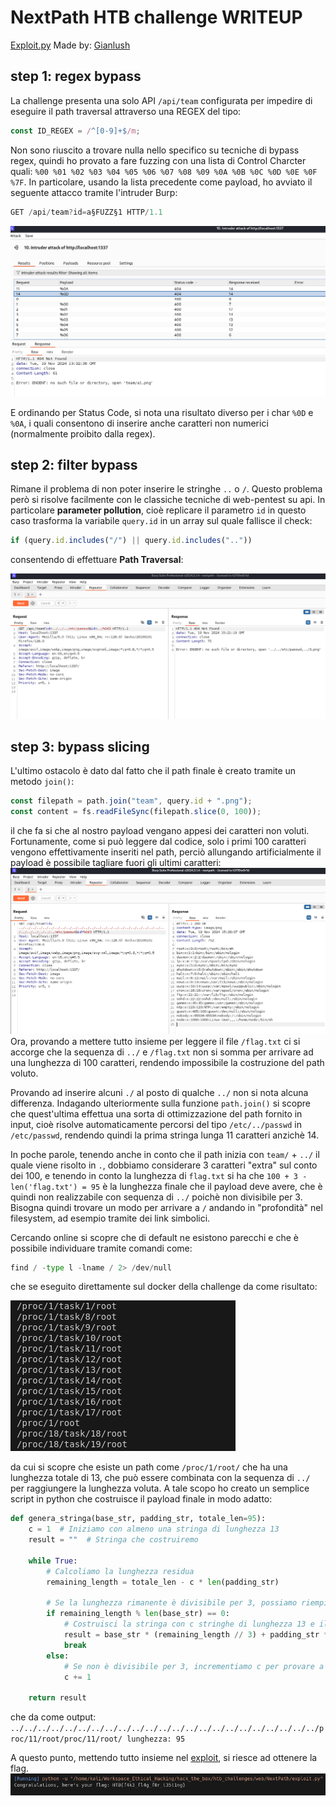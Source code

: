 # NextPath HTB challenge WRITEUP
[Exploit.py](exploit.py) Made by: [Gianlush](https://github.com/Gianlush/)

## step 1: regex bypass
La challenge presenta una solo API `/api/team` configurata per impedire di eseguire il path traversal attraverso una REGEX del tipo:
```js
const ID_REGEX = /^[0-9]+$/m;
```
Non sono riuscito a trovare nulla nello specifico su tecniche di bypass regex, quindi ho provato a fare fuzzing con una lista di Control Charcter quali: `%00
%01 %02 %03 %04 %05 %06 %07 %08 %09 %0A %0B %0C %0D %0E %0F %7F`. In particolare, usando la lista precedente come payload, ho avviato il seguente attacco tramite l'intruder Burp:

```js
GET /api/team?id=a§FUZZ§1 HTTP/1.1
```
![step1](images/burp.png)

E ordinando per Status Code, si nota una risultato diverso per i char `%0D` e `%0A`, i quali consentono di inserire anche caratteri non numerici (normalmente proibito dalla regex).
## step 2: filter bypass
Rimane il problema di non poter inserire le stringhe `..` o `/`. Questo problema però si risolve facilmente con le classiche tecniche di web-pentest su api. In particolare **parameter pollution**, cioè replicare il parametro `id` in questo caso trasforma la variabile `query.id` in un array sul quale fallisce il check: 
```js
if (query.id.includes("/") || query.id.includes("..")) 
```
consentendo di effettuare **Path Traversal**:

![bypass](images/bypass.png)

## step 3: bypass slicing

L'ultimo ostacolo è dato dal fatto che il path finale è creato tramite un metodo `join()`:

```js
const filepath = path.join("team", query.id + ".png");
const content = fs.readFileSync(filepath.slice(0, 100));
```
il che fa si che al nostro payload vengano appesi dei caratteri non voluti. Fortunamente, come si può leggere dal codice, solo i primi 100 caratteri vengono effettivamente inseriti nel path, perciò allungando artificialmente il payload è possibile tagliare fuori gli ultimi caratteri:
![passwd](images/passwd.png)
Ora, provando a mettere tutto insieme per leggere il file `/flag.txt` ci si accorge che la sequenza di `../` e `/flag.txt` non si somma per arrivare ad una lunghezza di 100 caratteri, rendendo impossibile la costruzione del path voluto.

Provando ad inserire alcuni `./` al posto di qualche `../` non si nota alcuna differenza. Indagando ulteriormente sulla funzione `path.join()` si scopre che quest'ultima effettua una sorta di ottimizzazione del path fornito in input, cioè risolve automaticamente percorsi del tipo `/etc/../passwd` in `/etc/passwd`, rendendo quindi la prima stringa lunga 11 caratteri anzichè 14.

In poche parole, tenendo anche in conto che il path inizia con `team/` + `../` il quale viene risolto in `.`, dobbiamo considerare 3 caratteri "extra" sul conto dei 100, e tenendo in conto la lunghezza di `flag.txt` si ha che `100 + 3 - len('flag.txt') = 95` è la lunghezza finale che il payload deve avere, che è quindi non realizzabile con sequenza di `../` poichè non divisibile per 3. Bisogna quindi trovare un modo per arrivare a `/` andando in "profondità" nel filesystem, ad esempio tramite dei link simbolici.

Cercando online si scopre che di default ne esistono parecchi e che è possibile individuare tramite comandi come: 

```python
find / -type l -lname / 2> /dev/null
```
che se eseguito direttamente sul docker della challenge da come risultato:

![root](images/root-link.png)

da cui si scopre che esiste un path come `/proc/1/root/` che ha una lunghezza totale di 13, che può essere combinata con la sequenza di `../` per raggiungere la lunghezza voluta. A tale scopo ho creato un semplice script in python che costruisce il payload finale in modo adatto:
```python
def genera_stringa(base_str, padding_str, totale_len=95):
    c = 1  # Iniziamo con almeno una stringa di lunghezza 13
    result = ""  # Stringa che costruiremo
    
    while True:
        # Calcoliamo la lunghezza residua
        remaining_length = totale_len - c * len(padding_str)
        
        # Se la lunghezza rimanente è divisibile per 3, possiamo riempirla con "../"
        if remaining_length % len(base_str) == 0:
            # Costruisci la stringa con c stringhe di lunghezza 13 e il resto con stringhe di lunghezza 3
            result = base_str * (remaining_length // 3) + padding_str * c
            break
        else:
            # Se non è divisibile per 3, incrementiamo c per provare a inserire più stringhe di lunghezza 13
            c += 1
    
    return result
```

che da come output: ```../../../../../../../../../../../../../../../../../../../../../../../proc/11/root/proc/11/root/ lunghezza: 95```

A questo punto, mettendo tutto insieme nel [exploit](./exploit.py), si riesce ad ottenere la flag.
![flag](images/flag.png)